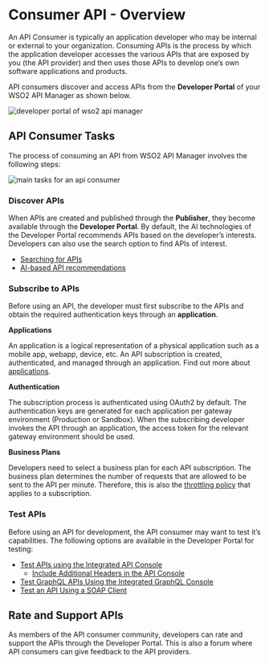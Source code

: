 # Consumer API - Overview

An API Consumer is typically an application developer who may be internal or external to your organization. Consuming APIs is the process by which the application developer accesses the various APIs that are exposed by you (the API provider) and then uses those APIs to develop one’s own software applications and products. 

API consumers discover and access APIs from the **Developer Portal** of your WSO2 API Manager as shown below.

<img src="{{base_path}}/assets/img/get_started/architecture/developer-portal-overview.png" alt="developer portal of wso2 api manager">

## API Consumer Tasks

The process of consuming an API from WSO2 API Manager involves the following steps:

<img src="{{base_path}}/assets/img/consume/api-consumer-workflow.png" alt="main tasks for an api consumer">

### Discover APIs

When APIs are created and published through the **Publisher**, they become available through the **Developer Portal**. By default, the AI technologies of the Developer Portal recommends APIs based on the developer’s interests. Developers can also use the search option to find APIs of interest.

-   <a href="{{base_path}}/consume/discover-apis/search">Searching for APIs</a>
-   <a href="{{base_path}}/consume/discover-apis/api-recommendations">AI-based API recommendations</a>

### Subscribe to APIs

Before using an API, the developer must first subscribe to the APIs and obtain the required authentication keys through an **application**.

**Applications**

An application is a logical representation of a physical application such as a mobile app, webapp, device, etc. An API subscription is created, authenticated, and managed through an application. Find out more about [applications]({{base_path}}/consume/manage-application/create-application).

**Authentication**

The subscription process is authenticated using OAuth2 by default. The authentication keys are generated for each application per gateway environment (Production or Sandbox). When the subscribing developer invokes the API through an application, the access token for the relevant gateway environment should be used.

**Business Plans**

Developers need to select a business plan for each API subscription. The business plan determines the number of requests that are allowed to be sent to the API per minute. Therefore, this is also the [throttling policy]({{base_path}}/design/rate-limiting/introducing-throttling-use-cases) that applies to a subscription.

### Test APIs

Before using an API for development, the API consumer may want to test it’s capabilities. The following options are available in the Developer Portal for testing:

-   <a href="{{base_path}}/consume/invoke-apis/invoke-apis-using-tools/invoke-an-api-using-the-integrated-api-console">Test APIs using the Integrated API Console</a>
    -   <a href="{{base_path}}/consume/invoke-apis/invoke-apis-using-tools/include-additional-headers-in-the-api-console">Include Additional Headers in the API Console</a>
-   <a href="{{base_path}}/consume/invoke-apis/invoke-apis-using-tools/invoke-an-graphql-api-using-the-integrated-graphql-console">Test GraphQL APIs Using the Integrated GraphQL Console</a>
-   <a href="{{base_path}}/consume/invoke-apis/invoke-apis-using-tools/invoke-an-api-using-a-soap-client">Test an API Using a SOAP Client</a>
<!-- feature temp removed -   <a href="{{base_path}}/consume/invoke-apis/invoke-apis-using-tools/try-out-using-postman">Test an API Using Postman</a> -->

## Rate and Support APIs

As members of the API consumer community, developers can rate and support the APIs through the Developer Portal. This is also a forum where API consumers can give feedback to the API providers.

